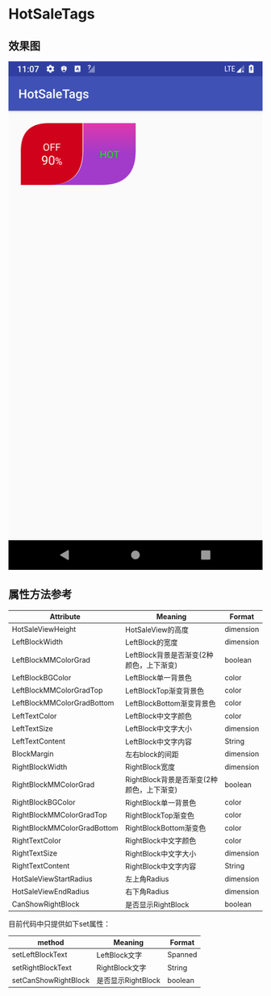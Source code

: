 # HotSaleTags

## 效果图
![](https://raw.githubusercontent.com/tanghongxiang/HotSaleTags/master/app/src/main/res/mipmap-xxxhdpi/displayimg.png)

## 属性方法参考

| Attribute                     | Meaning                               | Format  |
| ------------                  |---------------                        | --------|
| HotSaleViewHeight             | HotSaleView的高度                      | dimension |
| LeftBlockWidth                | LeftBlock的宽度                        | dimension |
| LeftBlockMMColorGrad          | LeftBlock背景是否渐变(2种颜色，上下渐变) | boolean   |
| LeftBlockBGColor              | LeftBlock单一背景色                    |  color     |
| LeftBlockMMColorGradTop       | LeftBlockTop渐变背景色                 |  color     |
| LeftBlockMMColorGradBottom    | LeftBlockBottom渐变背景色              |  color     |
| LeftTextColor                 | LeftBlock中文字颜色                    |  color     |
| LeftTextSize                  | LeftBlock中文字大小                    |  dimension |
| LeftTextContent               | LeftBlock中文字内容                    |  String    |
| BlockMargin                   | 左右block的间距                        |  dimension |
| RightBlockWidth               | RightBlock宽度                        |  dimension  |
| RightBlockMMColorGrad         | RightBlock背景是否渐变(2种颜色，上下渐变)|  boolean   |
| RightBlockBGColor             | RightBlock单一背景色                   |  color     |
| RightBlockMMColorGradTop      | RightBlockTop渐变色                    |  color     |
| RightBlockMMColorGradBottom   | RightBlockBottom渐变色                 |  color     |
| RightTextColor                | RightBlock中文字颜色                   |  color     |
| RightTextSize                 | RightBlock中文字大小                   |  dimension |
| RightTextContent              | RightBlock中文字内容                   |  String    |
| HotSaleViewStartRadius        | 左上角Radius                           |  dimension |
| HotSaleViewEndRadius          | 右下角Radius                           |  dimension |
| CanShowRightBlock             | 是否显示RightBlock                     |  boolean   |

目前代码中只提供如下set属性：

| method                | Meaning            | Format  |
| ------------          |---------------     | --------|
| setLeftBlockText      | LeftBlock文字      | Spanned |
| setRightBlockText     | RightBlock文字     | String |
| setCanShowRightBlock  | 是否显示RightBlock | boolean |
